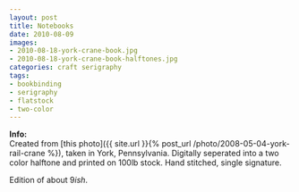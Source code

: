 ```yaml
---
layout: post
title: Notebooks
date: 2010-08-09
images:
- 2010-08-18-york-crane-book.jpg
- 2010-08-18-york-crane-book-halftones.jpg
categories: craft serigraphy
tags:
- bookbinding
- serigraphy
- flatstock
- two-color
---
```


__Info:__  
Created from [this photo]({{ site.url }}{% post_url /photo/2008-05-04-york-rail-crane %}), taken in York, Pennsylvania.  Digitally seperated into a two color halftone and printed on 100lb stock.  Hand stitched, single signature.

Edition of about 9<em>ish</em>.
